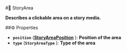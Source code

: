 #🔮 StoryArea

**Describes a clickable area on a story media.**

##⚙️ Properties

- **`position`** (**[StoryAreaPosition](StoryAreaPosition.md)** ): **Position of the area**
- **`type`** (**`StoryAreaType`** ): **Type of the area**
